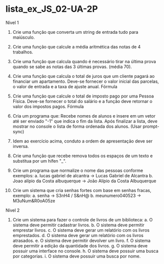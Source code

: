 # lista_ex_JS_02-UA-2P
Nível 1
  1. Crie uma função que converta um string de entrada tudo para maiúsculo.
 
 2. Crie uma função que calcule a média aritmética das notas de 4 trabalhos.
 
 3. Crie uma função que calcula quando é necessário tirar na última prova quando se
  sabe as notas das 3 últimas provas. (média 70).
 
 4. Crie uma função que calcula o total de juros que um cliente pagará ao financiar um
  apartamento. Deve-se fornecer o valor inicial das parcelas, o valor de entrada e a
  taxa de ajuste anual. Fórmula
 
 5. Crie uma função que calcule o total de imposto pago por uma Pessoa Física.
  Deve-se fornecer o total do salário e a função deve retornar o valor dos impostos
  pagos. Fórmula
 
 6. Cria um programa que: Recebe nomes de alunos e insere em um vetor até ser
  enviado "-1" que indica o fim da lista. Após finalizar a lista, deve mostrar no console
  o lista de forma ordenada dos alunos. (Usar prompt-sync)
  
  7. Idem ao exercício acima, conduto a ordem de apresentação deve ser inversa.
 
 8. Crie uma função que recebe remova todos os espaços de um texto e substitua por
  um hífen "_".
  
  9. Crie um programa que normalize o nome das pessoas conforme exemplos:
    a. lucas gabriel de alcantra -> Lucas Gabriel de Alcantra
    b. Joao alípio da Costa albuquerque -> João Alípio da Costa Albuquerque

  10. Crie um sistema que cria senhas fortes com base em senhas fracas, exemplo:
    a. senha -> S3nH4 / S&nH@
    b. meunumero040523 -> M3uNum&R0oA05ze
  
Nível 2
  1. Crie um sistema para fazer o controle de livros de um biblioteca:
    a. O sistema deve permitir cadastrar livros.
    b. O sistema deve permitir emprestar livros.
    c. O sistema deve gerar um relatório com os livros emprestados.
    d. O sistema deve gerar um relatório com os livros atrasados.
    e. O sistema deve permitir devolver um livro.
    f. O sistema deve permitir a edição da quantidade dos livros.
    g. O sistema deve possuir uma interface no console.
    h. O sistema deve possuir uma busca por categorias.
    i. O sistema deve possuir uma busca por nome.